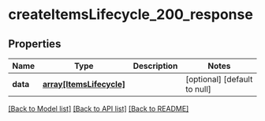 # createItemsLifecycle_200_response

## Properties
Name | Type | Description | Notes
------------ | ------------- | ------------- | -------------
**data** | [**array[ItemsLifecycle]**](ItemsLifecycle.md) |  | [optional] [default to null]

[[Back to Model list]](../README.md#documentation-for-models) [[Back to API list]](../README.md#documentation-for-api-endpoints) [[Back to README]](../README.md)


